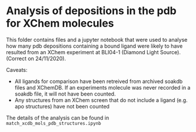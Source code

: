# Analysis of depositions in the pdb for XChem molecules

This folder contains files and a jupyter notebook that were used to analyse how many pdb depositions containing a bound ligand were likely to have resulted from an XChem experiment at BLI04-1 (Diamond Light Source). (Correct on 24/11/2020).

Caveats:
- All ligands for comparison have been retreived from archived soakdb files and XChemDB. If an experiments molecule was never recorded in a soakdb file, it will not have been counted.  
- Any structures from an XChem screen that do not include a ligand (e.g. apo structures) have not been counted

The details of the analysis can be found in ``match_xcdb_mols_pdb_structures.ipynb``


